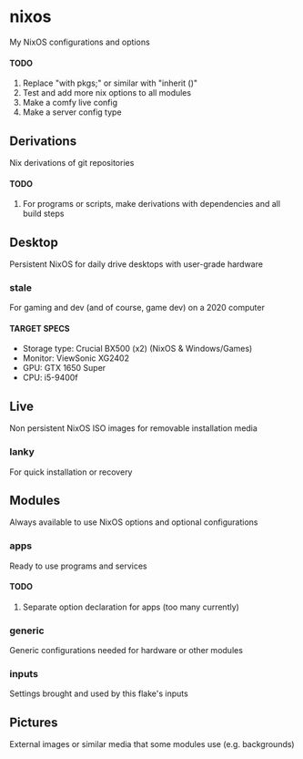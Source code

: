 # nixos
My NixOS configurations and options

#### TODO
1. Replace "with pkgs;" or similar with "inherit ()"
2. Test and add more nix options to all modules
3. Make a comfy live config
4. Make a server config type

## Derivations
Nix derivations of git repositories

#### TODO
1. For programs or scripts, make derivations with dependencies and all build steps

## Desktop
Persistent NixOS for daily drive desktops with user-grade hardware

### stale
For gaming and dev (and of course, game dev) on a 2020 computer

#### TARGET SPECS
* Storage type: Crucial BX500 (x2) (NixOS & Windows/Games)
* Monitor: ViewSonic XG2402
* GPU: GTX 1650 Super
* CPU: i5-9400f

## Live
Non persistent NixOS ISO images for removable installation media

### lanky
For quick installation or recovery

## Modules
Always available to use NixOS options and optional configurations

### apps
Ready to use programs and services

#### TODO
1. Separate option declaration for apps (too many currently)

### generic
Generic configurations needed for hardware or other modules

### inputs
Settings brought and used by this flake's inputs

## Pictures
External images or similar media that some modules use (e.g. backgrounds)
